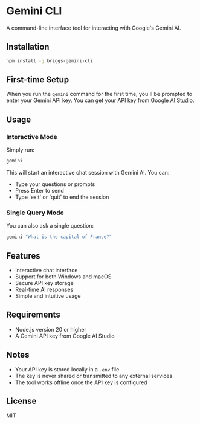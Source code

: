 # Gemini CLI

A command-line interface tool for interacting with Google's Gemini AI.

## Installation

```bash
npm install -g briggs-gemini-cli
```

## First-time Setup

When you run the `gemini` command for the first time, you'll be prompted to enter your Gemini API key. You can get your API key from [Google AI Studio](https://makersuite.google.com/app/apikey).

## Usage

### Interactive Mode

Simply run:
```bash
gemini
```

This will start an interactive chat session with Gemini AI. You can:
- Type your questions or prompts
- Press Enter to send
- Type 'exit' or 'quit' to end the session

### Single Query Mode

You can also ask a single question:
```bash
gemini "What is the capital of France?"
```

## Features

- Interactive chat interface
- Support for both Windows and macOS
- Secure API key storage
- Real-time AI responses
- Simple and intuitive usage

## Requirements

- Node.js version 20 or higher
- A Gemini API key from Google AI Studio

## Notes

- Your API key is stored locally in a `.env` file
- The key is never shared or transmitted to any external services
- The tool works offline once the API key is configured

## License

MIT
